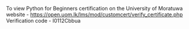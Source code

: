 To view Python for Beginners certification on the University of Moratuwa website - https://open.uom.lk/lms/mod/customcert/verify_certificate.php
Verification code - I0112Cbbua
